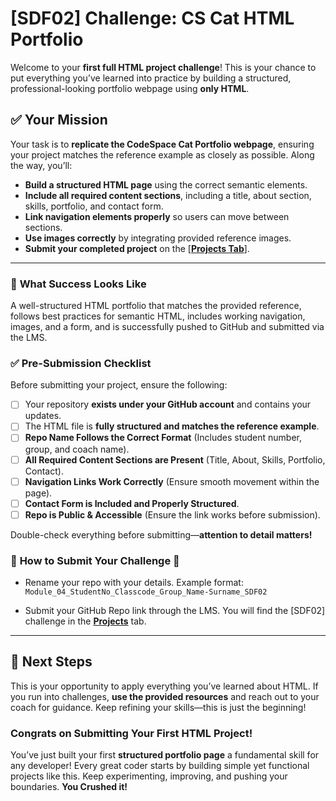 # [SDF02] Challenge: CS Cat HTML Portfolio  

Welcome to your **first full HTML project challenge**! This is your chance to put everything you’ve learned into practice by building a structured, professional-looking portfolio webpage using **only HTML**.  

## ✅ **Your Mission**  
Your task is to **replicate the CodeSpace Cat Portfolio webpage**, ensuring your project matches the reference example as closely as possible. Along the way, you’ll:  
- **Build a structured HTML page** using the correct semantic elements.  
- **Include all required content sections**, including a title, about section, skills, portfolio, and contact form.  
- **Link navigation elements properly** so users can move between sections.  
- **Use images correctly** by integrating provided reference images.  
- **Submit your completed project** on the [**[Projects Tab](https://learn.codespace.co.za/projects)**].  

---

### 🎯 **What Success Looks Like**  

A well-structured HTML portfolio that matches the provided reference, follows best practices for semantic HTML, includes working navigation, images, and a form, and is successfully pushed to GitHub and submitted via the LMS.  

### ✅ **Pre-Submission Checklist**  

Before submitting your project, ensure the following:  

- [ ] Your repository **exists under your GitHub account** and contains your updates.  
- [ ] The HTML file is **fully structured and matches the reference example**.  
- [ ] **Repo Name Follows the Correct Format** (Includes student number, group, and coach name).   
- [ ] **All Required Content Sections are Present** (Title, About, Skills, Portfolio, Contact).  
- [ ] **Navigation Links Work Correctly** (Ensure smooth movement within the page).  
- [ ] **Contact Form is Included and Properly Structured**.  
- [ ] **Repo is Public & Accessible** (Ensure the link works before submission).  

Double-check everything before submitting—**attention to detail matters!**  

### 🚨 **How to Submit Your Challenge** 🚨  

- Rename your repo with your details. Example format:  
  `Module_04_StudentNo_Classcode_Group_Name-Surname_SDF02`  

- Submit your GitHub Repo link through the LMS. You will find the [SDF02] challenge in the **[Projects](https://learn.codespace.co.za/projects)** tab.  

---

## 🚀 **Next Steps**  
This is your opportunity to apply everything you’ve learned about HTML. If you run into challenges, **use the provided resources** and reach out to your coach for guidance. Keep refining your skills—this is just the beginning!  


### **Congrats on Submitting Your First HTML Project!**  

You’ve just built your first **structured portfolio page** a fundamental skill for any developer! Every great coder starts by building simple yet functional projects like this. Keep experimenting, improving, and pushing your boundaries. **You Crushed it!**